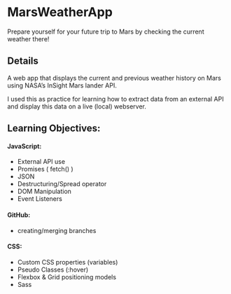 # MarsWeatherApp
Prepare yourself for your future trip to Mars by checking the current weather there!

## Details
A web app that displays the current and previous weather history on Mars using NASA’s InSight Mars lander API.

I used this as practice for learning how to extract data from an external API and display this data on a live (local) webserver.

## Learning Objectives:
 #### JavaScript:
  - External API use
  - Promises ( fetch() )
  - JSON
  - Destructuring/Spread operator
  - DOM Manipulation 
  - Event Listeners
  
  #### GitHub:
  - creating/merging branches
 
  #### CSS:
  - Custom CSS properties (variables)
  - Pseudo Classes (:hover)
  - Flexbox & Grid positioning models
  - Sass


  
